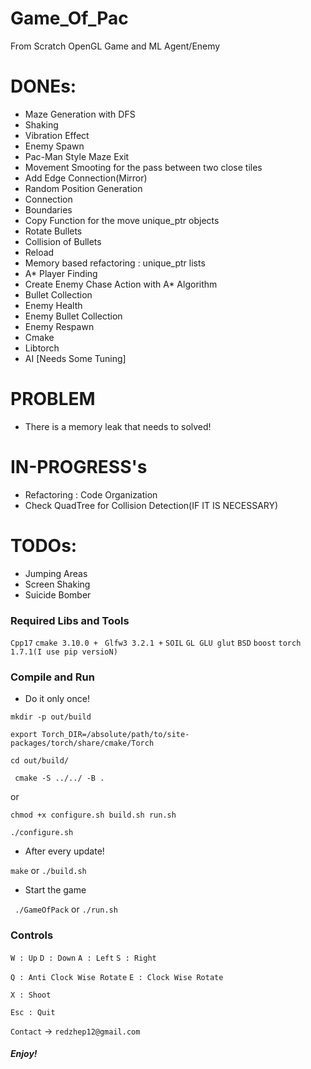 # Game_Of_Pac

From Scratch OpenGL Game and ML Agent/Enemy

# DONEs:

- Maze Generation with DFS
- Shaking
- Vibration Effect
- Enemy Spawn
- Pac-Man Style Maze Exit
- Movement Smooting for the pass between two close tiles
- Add Edge Connection(Mirror)
- Random Position Generation
- Connection
- Boundaries
- Copy Function for the move unique_ptr objects
- Rotate Bullets
- Collision of Bullets
- Reload
- Memory based refactoring : unique_ptr lists
- A* Player Finding
- Create Enemy Chase Action with A* Algorithm
- Bullet Collection
- Enemy Health
- Enemy Bullet Collection
- Enemy Respawn
- Cmake
- Libtorch
- AI [Needs Some Tuning]

# PROBLEM

- There is a memory leak that needs to solved!

# IN-PROGRESS's

- Refactoring : Code Organization
- Check QuadTree for Collision Detection(IF IT IS NECESSARY)

# TODOs:

- Jumping Areas
- Screen Shaking
- Suicide Bomber

### Required Libs and Tools

```Cpp17```
```cmake 3.10.0 + ```
```Glfw3 3.2.1 +```
```SOIL```
```GL GLU glut```
```BSD```
```boost```
```torch 1.7.1(I use pip versioN)```

### Compile and Run

- Do it only once!

``` mkdir -p out/build ```

``` export Torch_DIR=/absolute/path/to/site-packages/torch/share/cmake/Torch ```

``` cd out/build/ ```

``` cmake -S ../../ -B .```

or

```chmod +x configure.sh build.sh run.sh```

```./configure.sh```

- After every update!

``` make ``` or ```./build.sh```

- Start the game

``` ./GameOfPack``` or ```./run.sh```

### Controls

```W : Up```
```D : Down```
```A : Left```
```S : Right```

```Q : Anti Clock Wise Rotate```
```E : Clock Wise Rotate```

```X : Shoot```

```Esc : Quit```

```Contact``` -> ```redzhep12@gmail.com```

##### Enjoy!